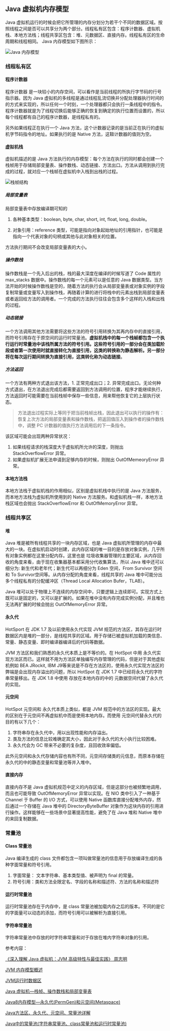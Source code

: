 ## Java 虚拟机内存模型

Java 虚拟机运行的时候会把它所管理的内存分划分为若干个不同的数据区域。按照线程之间是否可以共享分为两个部分。线程私有区包含：程序计数器、虚拟机栈、本地方法栈；线程共享区包含：堆、元数据区、直接内存。线程私有区的生命周期和线程相同。 Java 内存模型如下图所示：

![Java 内存模型](https://i.loli.net/2019/04/04/5ca61a2540aea.png)



### 线程私有区

#### 程序计数器

程序计数器 是一块较小的内存空间，可以看作是当前线程的所执行字节码的行号指示器。因为 Java 虚拟机的多线程是通过线程乱流切换并分配处理器执行时间的的方式来实现的，所以任何一个时刻，一个处理器都只会执行一条线程中的指令。程序计数器就是为了线程切换后能够正确的恢复到确定的执行位置而设置的，所以每个线程都有自己的程序计数器，是线程私有的。

另外如果线程正在执行一个 Java 方法，这个计数器记录的是当前正在执行的虚拟机字节码指令的地址。如果执行的是 Native 方法，这鞥计数器的值则为空。

#### 虚拟机栈

虚拟机描述的是 Java 方法执行的内存模型：每个方法在执行的同时都会创建一个栈帧用于存储局部变量表、操作数栈、动态链接、方法出口。方法从调用到执行完成的过程，就对应一个栈帧在虚拟机中入栈到出栈的过程。

![栈帧结构](https://i.loli.net/2019/04/05/5ca6d19520fd4.png)

##### 局部变量表

局部变量表中存放编译期可知的

1. 各种基本类型：boolean, byte, char, short, int, float, long, double。

2.  对象引用：reference 类型，可能是指向对象起始地址的引用指针，也可能是指向一个代表对象的句柄或其他与此对象相关的位置。

方法执行期间不会改变局部变量表的大小。

##### 操作数栈 

操作数栈是一个先入后出的栈，栈的最大深度在编译的时候写道了 Code 属性的 max_stacks 数据中。操作数栈的每一个元素可以是任意的 Java 数据类型。当方法开始的时候操作数栈是空的，随着方法的执行会从局部变量表或对象实例的字段复制常量或变量写入到操作栈，再随着计算的进行将栈中的元素出栈到局部变量表或者返回给方法的调用者。一个完成的方法执行往往会包含多个这样的入栈和出栈的过程。

##### 动态链接 

一个方法调用其他方法需要将这些方法的符号引用转换为其再内存中的直接引用，而符号引用存在于原空间的运行时常量池。**虚拟机栈中的每一个栈帧都包含一个执行运行时常量池中该栈所属方法的符号引用。**这些符号引用的一部分会在类加载阶段或者第一次使用时就直接转化为直接引用，这类的转换称为静态解析。另一部分将**在每次运行期间转换为直接引用，这类转化称为动态链接**。

##### 方法返回

一个方法有两种方式退出该方法，1. 正常完成出口；2. 异常完成出口。无论何种方式退出，在方法退出完成后都需要返回到方法调用的位置，程序才能继续执行，方法返回时可能需要在当前栈帧中保存一些信息，用来帮他恢复它的上层执行状态。

> 方法退出过程实际上等同于把当前栈帧出栈，因此退出可以执行的操作有：恢复上次方法的局部变量表和操作数栈，把返回值压入到操作者的操作数栈中，调整 PC 计数器的值执行方法调用后的下一条指令。



该区域可能会出现两种异常状况：

1. 如果线程请求的栈深度大于虚拟机所允许的深度，则抛出 StackOverflowError 异常。
2. 如果虚拟机扩展无法申请到足够内存的时候，则抛出 OutOfMemeoryError 异常。

#### 本地方法栈

本地方法栈于虚拟机栈的作用相似，区别是虚拟机栈中执行的是 Java 方法服务，而本地方法栈为虚拟机所使用到的 Native 方法服务。和虚拟机栈一样，本地方法栈区域也会抛出 StackOverflowError 和 OutOfMemoryError 异常。

### 线程共享区

#### 堆

Java 堆是被所有线程共享的一块内存区域，也是 Java 虚拟机所管理的内存中最大的一块。在虚拟机启动时创建，此内存区域的唯一目的是存放对象实例，几乎所有对象实例都在这里分配内存。这里也是 垃圾收集器管理的主要区域，从内存回收的角度来看，由于现在收集器基本都采用分代收集算法，所以 Java 堆中还可以细分为: 新生代和老年代；新生代可以再细分为 Eden 空间，From Survivor 空间和 To Survivor空间等。从内存分配的角度来看，线程共享的 Java 堆中可能分出多个线程私有的分配缓冲区（Thread Local Allocation Bufer，TLAB）。

Java 堆可以处于物理上不连续的内存空间中，只要逻辑上连续即可。实现方式上既可以是固定的，又可以是扩展的。如果在堆中没有内存完成实例分配，并且堆也无法再扩展的时候会抛出 OutOfMemoryError 异常。

#### 永久代

HotSport 在 JDK 1.7 及以前使用永久代实现 JVM 规范的方法区，其存在运行时数据区内是堆的一部分，是线程共享的区域。用于存储已被虚拟机加载的类信息、常量、静态变量、即时编译器编译后的代码等数据。

JVM 方法区和我们熟悉的永久代本质上是不等价的。在 HotSpot 中用 永久代实现方法区而已。这样就不用为方法区单独编写内存管理的代码，但是对于其他虚拟机例如 BEA JRockit, IBM J9等来说是不存在方法区的，使用永久代实现方法区的弊端是会出现内存溢出的问题，所以 HotSpot 在 JDK 1.7 中已经将永久代的字符串常量移出。在 JDK 1.8 中使用 存放在本地内存的中的 元数据空间代替了永久代的实现。

#### 元空间

HotSpot 元空间和 永久代本质上类似，都是 JVM 规范中的方法区的实现。最大的区别在于元空间不再虚拟机中而是使用本地内存。而使用 元空间代替永久代的目的有以下几个：

1. 字符串存在永久代中，用以出现性能和内存溢出。
2. 类及方法的信息比较难确定其大小，因此对于永久代的大小执行比较困难。
3. 永久代会为 GC 带来不必要的复杂度，且回收效率偏低。

此外元空间和永久代存储内容也有所不同，元空间存储类的元信息，而原本存储在永久代的中的静态变量和常量池等并入堆中。

#### 直接内存

直接内存不是 Java 虚拟机规范中定义的内存区域，但是这部分也被频繁地调用，而且也可能导致 OutOfMemoryError 异常以实现。在 NIO 类中引入了一种基于 Channel 于 Buffer 的 I/O 方式，可以使用 Native 函数库直接分配堆外内存，然后通过一个存储在 Java 堆中的 DirectoryByteBuffer 对象作为这块内存的引用进行操作。这样能够在一些场景中显著提高性能，避免了在 Java 堆和 Native 堆中的来回复制数据。

### 常量池

#### Class 常量池

Java 编译生成的 class 文件都包含一项叫做常量池的信息用于存放编译生成的各种字面常量和符号引用。

1. 字面常量： 文本字符串、基本类型值、被声明为 final 的常量。
2. 符号引用：类和方法全限定名、字段的名称和描述符、方法的名称和描述符

#### 运行时常量池

运行时常量池存在于内存中，是 class 常量池被加载内存之后的版本。不同的是它的字面量可以动态的添加，而符号引用可以被解析为直接引用。

#### 字符串常量池

字符串常量池中存放的时字符串常量和对于存放在堆内字符串对象的引用。



参考内容：

[《深入理解 Java 虚拟机：JVM 高级特性与最佳实践》 周志明](https://book.douban.com/subject/24722612/)

[JVM 内存模型概述](https://blog.csdn.net/justloveyou_/article/details/71189093)

[JVM运行时数据区](http://ifeve.com/jvm-runtime-data/)

[Java 虚拟机—栈帧、操作数栈和局部变量表](https://zhuanlan.zhihu.com/p/45354152)

[Java8内存模型—永久代(PermGen)和元空间(Metaspace)](http://www.cnblogs.com/paddix/p/5309550.html)

[Java方法区、永久代、元空间、常量池详解](https://blog.csdn.net/u011635492/article/details/81046174)

[Java中的常量池(字符串常量池、class常量池和运行时常量池)](https://blog.csdn.net/zm13007310400/article/details/77534349)

